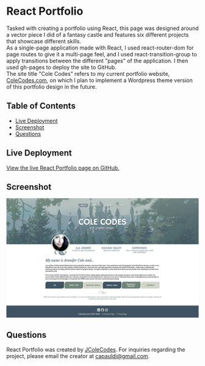 # React Portfolio

Tasked with creating a portfolio using React, this page was designed around a vector piece I did of a fantasy castle and features six different projects that showcase different skills.  
As a single-page application made with React, I used react-router-dom for page routes to give it a multi-page feel, and I used react-transition-group to apply transitions between the different "pages" of the application. I then used gh-pages to deploy the site to GitHub.  
The site title "Cole Codes" refers to my current portfolio website, [ColeCodes.com](https://colecodes.com), on which I plan to implement a Wordpress theme version of this portfolio design in the future.

## Table of Contents
* [Live Deployment](#live-deployment)
* [Screenshot](#screenshot)
* [Questions](#questions)

## Live Deployment
[View the live React Portfolio page on GitHub.](https://jcolecodes.github.io/react-portfolio/)

## Screenshot
![Screenshot of the react portfolio](./screenshot.jpg)

## Questions
React Portfolio was created by [JColeCodes](https://github.com/JColeCodes). For inquiries regarding the project, please email the creator at [capauldi@gmail.com](mailto:capauldi@gmail.com).